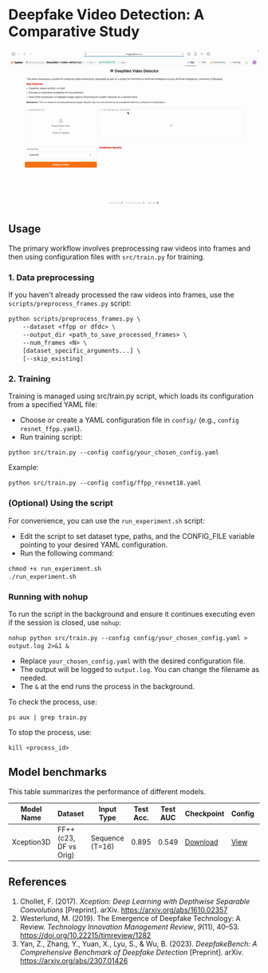 # Deepfake Video Detection: A Comparative Study

![Demo](./assets/demo.gif)

## Usage

The primary workflow involves preprocessing raw videos into frames and then using configuration files with `src/train.py` for training.

### 1. Data preprocessing

If you haven't already processed the raw videos into frames, use the `scripts/preprocess_frames.py` script:

```
python scripts/preprocess_frames.py \
    --dataset <ffpp or dfdc> \
    --output_dir <path_to_save_processed_frames> \
    --num_frames <N> \
    [dataset_specific_arguments...] \
    [--skip_existing]
```

### 2. Training

Training is managed using src/train.py script, which loads its configuration from a specified YAML file:

- Choose or create a YAML configuration file in `config/` (e.g., `config resnet_ffpp.yaml`).
- Run training script:

```
python src/train.py --config config/your_chosen_config.yaml
```
Example:
```
python src/train.py --config config/ffpp_resnet18.yaml
```

### (Optional) Using the script

For convenience, you can use the `run_experiment.sh` script:

- Edit the script to set dataset type, paths, and the CONFIG_FILE variable pointing to your desired YAML configuration.
- Run the following command:

```
chmod +x run_experiment.sh
./run_experiment.sh
```

### Running with nohup

To run the script in the background and ensure it continues executing even if the session is closed, use `nohup`:

```
nohup python src/train.py --config config/your_chosen_config.yaml > output.log 2>&1 &
```

- Replace `your_chosen_config.yaml` with the desired configuration file.
- The output will be logged to `output.log`. You can change the filename as needed.
- The `&` at the end runs the process in the background.

To check the process, use:

```
ps aux | grep train.py
```

To stop the process, use:

```
kill <process_id>
```

## Model benchmarks
This table summarizes the performance of different models.

| Model Name | Dataset                | Input Type      | Test Acc. | Test AUC | Checkpoint     | Config                                  | Date       |
|------------|------------------------|-----------------|-----------|----------|----------------|-----------------------------------------|------------|
| Xception3D | FF++ (c23, DF vs Orig) | Sequence (T=16) | 0.895     | 0.549    | [ Download ](https://drive.google.com/file/d/1JLvy7AzOIjjGiHes0JdFEZZdF1eOIEHo/view?usp=sharing) | [ View ]( config/xception3d_ffpp.yaml ) | 2025-05-15 |

## References

1. Chollet, F. (2017). *Xception: Deep Learning with Depthwise Separable Convolutions* [Preprint]. arXiv. https://arxiv.org/abs/1610.02357
2. Westerlund, M. (2019). The Emergence of Deepfake Technology: A Review. *Technology Innovation Management Review*, *9*(11), 40–53. https://doi.org/10.22215/timreview/1282
3. Yan, Z., Zhang, Y., Yuan, X., Lyu, S., & Wu, B. (2023). *DeepfakeBench: A Comprehensive Benchmark of Deepfake Detection* [Preprint]. arXiv. https://arxiv.org/abs/2307.01426
